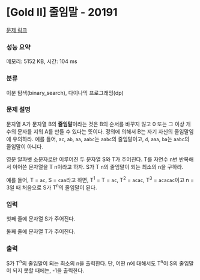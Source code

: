 # [Gold II] 줄임말 - 20191 

[문제 링크](https://www.acmicpc.net/problem/20191) 

### 성능 요약

메모리: 5152 KB, 시간: 104 ms

### 분류

이분 탐색(binary_search), 다이나믹 프로그래밍(dp)

### 문제 설명

<p>문자열 A가 문자열 B의 <strong>줄임말</strong>이라는 것은 B의 순서를 바꾸지 않고 0 또는 그 이상 개수의 문자를 지워 A를 만들 수 있다는 뜻이다. 정의에 의해서 B는 자기 자신의 줄임말임에 유의하라. 예를 들어, <code>ac</code>, <code>ab</code>, <code>aa</code>, <code>aabc</code>는 <code>aabc</code>의 줄임말이고, <code>d</code>, <code>aaa</code>, <code>ba</code>는 <code>aabc</code>의 줄임말이 아니다.</p>

<p>영문 알파벳 소문자로만 이루어진 두 문자열 S와 T가 주어진다. T를 자연수 n번 반복해서 이어쓴 문자열을 T n이라고 하자. S가 T n의 줄임말이 되는 최소의 n을 구하라.</p>

<p>예를 들어, T = <code>ac</code>, S = <code>caa</code>라고 하면, T<sup>1</sup> = T = <code>ac</code>, T<sup>2</sup> = <code>acac</code>, T<sup>3</sup> = <code>acacac</code>이고 n = 3일 때 처음으로 S가 T<sup>n</sup>의 줄임말이 된다.</p>

### 입력 

 <p>첫째 줄에 문자열 S가 주어진다.</p>

<p>둘째 줄에 문자열 T가 주어진다.</p>

### 출력 

 <p>S가 T<sup>n</sup>의 줄임말이 되는 최소의 n을 출력한다. 단, 어떤 n에 대해서도 T<sup>n</sup>이 S의 줄임말이 되지 못할 때에는, -1을 출력한다.</p>


